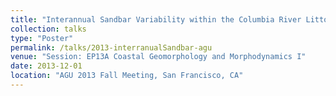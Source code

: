 ```yaml
---
title: "Interannual Sandbar Variability within the Columbia River Littoral Cell"
collection: talks
type: "Poster"
permalink: /talks/2013-interranualSandbar-agu
venue: "Session: EP13A Coastal Geomorphology and Morphodynamics I"
date: 2013-12-01
location: "AGU 2013 Fall Meeting, San Francisco, CA"
---
```


<!-- This is a description of your conference proceedings talk, note the different field in type. You can put anything in this field. -->







